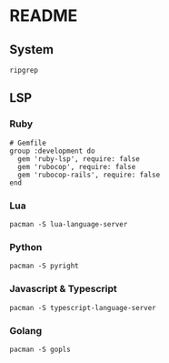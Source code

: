 # README

## System

```
ripgrep
```


## LSP

### Ruby

```
# Gemfile
group :development do
  gem 'ruby-lsp', require: false
  gem 'rubocop', require: false
  gem 'rubocop-rails', require: false
end
```

### Lua

```
pacman -S lua-language-server
```

### Python

```
pacman -S pyright
```

### Javascript & Typescript

```
pacman -S typescript-language-server
```

### Golang

```
pacman -S gopls
```
